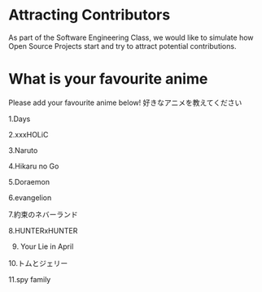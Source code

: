 # Attracting Contributors
As part of the Software Engineering Class, we would like to simulate how Open Source Projects start and try to attract potential contributions.

# What is your favourite anime 
Please add your favourite anime below!
好きなアニメを教えてください

1.Days

2.xxxHOLiC

3.Naruto

4.Hikaru no Go

5.Doraemon

6.evangelion

7.約束のネバーランド

8.HUNTERxHUNTER

9. Your Lie in April

10.トムとジェリー

11.spy family

